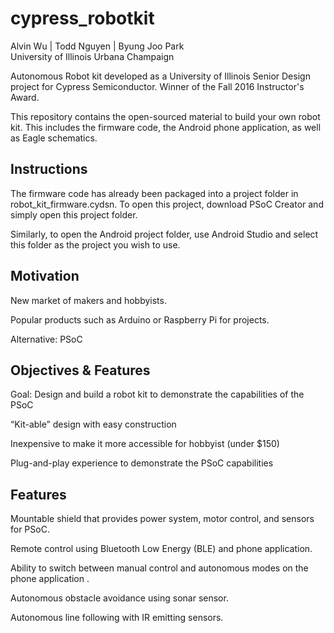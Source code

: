 # cypress_robotkit
Alvin Wu | Todd Nguyen | Byung Joo Park  
University of Illinois Urbana Champaign 

Autonomous Robot kit developed as a University of Illinois Senior Design project for Cypress Semiconductor. 
Winner of the Fall 2016 Instructor's Award. 

This repository contains the open-sourced material to build your own robot kit. 
This includes the firmware code, the Android phone application, as well as Eagle schematics.

## Instructions
The firmware code has already been packaged into a project folder in robot_kit_firmware.cydsn. To open this project, download PSoC Creator and simply open this project folder.

Similarly, to open the Android project folder, use Android Studio and select this folder as the project you wish to use.

## Motivation 
New market of makers and hobbyists.

Popular products such as Arduino or Raspberry Pi for projects.

Alternative: PSoC 

## Objectives & Features
Goal: Design and build a robot kit to demonstrate the capabilities of the PSoC

“Kit-able” design with easy construction

Inexpensive to make it more accessible for hobbyist (under $150)

Plug-and-play experience to demonstrate the PSoC capabilities 

## Features
Mountable shield that provides power system, motor control, and sensors for PSoC.

Remote control using Bluetooth Low Energy (BLE) and phone application.

Ability to switch between manual control and autonomous modes on the phone application .

Autonomous obstacle avoidance using sonar sensor.

Autonomous line following with IR emitting sensors.

